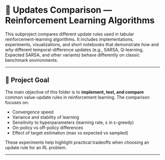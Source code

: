 # 🔁 Updates Comparison — Reinforcement Learning Algorithms

This subproject compares different update rules used in tabular reinforcement-learning algorithms. It includes implementations, experiments, visualizations, and short notebooks that demonstrate *how* and *why* different temporal-difference updates (e.g., SARSA, Q-learning, Expected SARSA, and other variants) behave differently on classic benchmark environments.

---

## 🧭 Project Goal

The main objective of this folder is to **implement, test, and compare** common value-update rules in reinforcement learning. The comparison focuses on:

- Convergence speed
- Variance and stability of learning
- Sensitivity to hyperparameters (learning rate, ε in ε-greedy)
- On-policy vs off-policy differences
- Effect of target estimation (max vs expected vs sampled)

These experiments help highlight practical tradeoffs when choosing an update rule for an RL problem.

---
